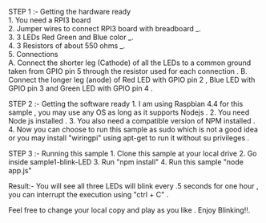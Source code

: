 STEP 1 :- Getting the hardware ready <br/>
		1. You need a RPI3 board <br/>
		2. Jumper wires to connect RPI3 board with breadboard _.<br/>
		3. 3 LEDs Red Green and Blue color _.<br/>
		4. 3 Resistors of about 550 ohms _.<br/>
		5. Connections<br/>
			A. Connect the shorter leg (Cathode) of all the LEDs to a common ground taken from GPIO pin 5 through the resistor used for each connection .
			B. Connect the longer leg (anode) of Red LED with GPIO pin 2 , Blue LED with GPIO pin 3 and Green LED with GPIO pin 4 .

STEP 2 :- Getting the software ready
		1. I am using Raspbian 4.4 for this sample , you may use any OS as long as it supports Nodejs .
		2. You need Node js installed .
		3. You also need a compatible version of NPM installed .
		4. Now you can choose to run this sample as sudo which is not a good idea or you may install "wiringpi" using apt-get to run it without su privileges . 

STEP 3 :- Running this sample 
		1. Clone this sample at your local drive
		2. Go inside sample1-blink-LED
		3. Run "npm install"
		4. Run this sample "node app.js" 

Result:- You will see all three LEDs will blink every .5 seconds for one hour , you can interrupt the execution using  "ctrl + C" .

Feel free to change your local copy and play as you like . Enjoy Blinking!!.
